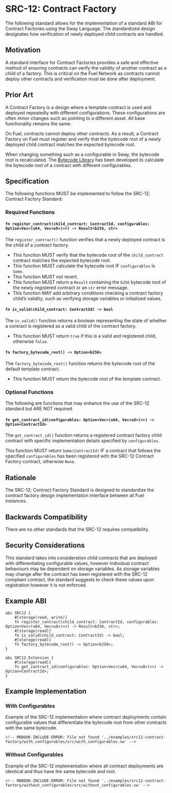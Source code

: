 # SRC-12: Contract Factory

The following standard allows for the implementation of a standard ABI for Contract Factories using the Sway Language. The standardized design designates how verification of newly deployed child contracts are handled.

## Motivation

A standard interface for Contract Factories provides a safe and effective method of ensuring contracts can verify the validity of another contract as a child of a factory. This is critical on the Fuel Network as contracts cannot deploy other contracts and verification must be done after deployment.

## Prior Art

A Contract Factory is a design where a template contract is used and deployed repeatedly with different configurations. These configurations are often minor changes such as pointing to a different asset. All base functionality remains the same.

On Fuel, contracts cannot deploy other contracts. As a result, a Contract Factory on Fuel must register and verify that the bytecode root of a newly deployed child contract matches the expected bytecode root.

When changing something such as a configurable in Sway, the bytecode root is recalculated. The [Bytecode Library](https://docs.fuel.network/docs/sway-libs/bytecode/) has been developed to calculate the bytecode root of a contract with different configurables.

## Specification

The following functions MUST be implemented to follow the SRC-12; Contract Factory Standard:

### Required Functions

#### `fn register_contract(child_contract: ContractId, configurables: Option<Vec<(u64, Vec<u8>)>>) -> Result<b256, str>`

The `register_contract()` function verifies that a newly deployed contract is the child of a contract factory.

- This function MUST verify that the bytecode root of the `child_contract` contract matches the expected bytecode root.
- This function MUST calculate the bytecode root IF `configurables` is `Some`.
- This function MUST not revert.
- This function MUST return a `Result` containing the `b256` bytecode root of the newly registered contract or an `str` error message.
- This function MAY add arbitrary conditions checking a contract factory child’s validity, such as verifying storage variables or initialized values.

#### `fn is_valid(child_contract: ContractId) -> bool`

The `is_valid()` function returns a boolean representing the state of whether a contract is registered as a valid child of the contract factory.

- This function MUST return `true` if this is a valid and registered child, otherwise `false`.

#### `fn factory_bytecode_root() -> Option<b256>`

The `factory_bytecode_root()` function returns the bytecode root of the default template contract.

- This function MUST return the bytecode root of the template contract.

### Optional Functions

The following are functions that may enhance the use of the SRC-12 standard but ARE NOT required.

#### `fn get_contract_id(configurables: Option<Vec<(u64, Vec<u8>)>>) -> Option<ContractId>`

The `get_contract_id()` function returns a registered contract factory child contract with specific implementation details specified by `configurables`.

This function MUST return `Some(ContractId)` IF a contract that follows the specified `configurables` has been registered with the SRC-12 Contract Factory contract, otherwise `None`.

## Rationale

The SRC-12; Contract Factory Standard is designed to standardize the contract factory design implementation interface between all Fuel instances.

## Backwards Compatibility

There are no other standards that the SRC-12 requires compatibility.

## Security Considerations

This standard takes into consideration child contracts that are deployed with differentiating configurable values, however individual contract behaviours may be dependent on storage variables. As storage variables may change after the contract has been registered with the SRC-12 compliant contract, the standard suggests to check these values upon registration however it is not enforced.

## Example ABI

```sway
abi SRC12 {
    #[storage(read, write)]
    fn register_contract(child_contract: ContractId, configurables: Option<Vec<(u64, Vec<u8>)>>) -> Result<b256, str>;
    #[storage(read)]
    fn is_valid(child_contract: ContractId) -> bool;
    #[storage(read)]
    fn factory_bytecode_root() -> Option<b256>;
}

abi SRC12_Extension {
    #[storage(read)]
    fn get_contract_id(configurables: Option<Vec<(u64, Vec<u8>)>>) -> Option<ContractId>;
}
```

## Example Implementation

### With Configurables

Example of the SRC-12 implementation where contract deployments contain configurable values that differentiate the bytecode root from other contracts with the same bytecode.

```sway
<!-- MDBOOK-INCLUDE-ERROR: File not found '../examples/src12-contract-factory/with_configurables/src/with_configurables.sw' -->
```

### Without Configurables

Example of the SRC-12 implementation where all contract deployments are identical and thus have the same bytecode and root.

```sway
<!-- MDBOOK-INCLUDE-ERROR: File not found '../examples/src12-contract-factory/without_configurables/src/without_configurables.sw' -->
```
